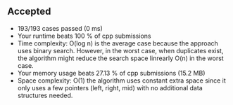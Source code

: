 Accepted
--------

-   193/193 cases passed (0 ms)
-   Your runtime beats 100 % of cpp submissions
-   Time complexity: O(log n) is the average case because the approach uses binary search. However, in the worst case, when duplicates exist, the algorithm might reduce the search space linrearly O(n) in the worst case.
-   Your memory usage beats 27.13 % of cpp submissions (15.2 MB)
-   Space complexity: O(1) the algorithm uses constant extra space since it only uses a few pointers (left, right, mid) with no additional data structures needed.